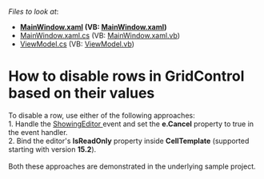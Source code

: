 <!-- default file list -->
*Files to look at*:

* **[MainWindow.xaml](./CS/WpfApplication/MainWindow.xaml) (VB: [MainWindow.xaml](./VB/WpfApplication/MainWindow.xaml))**
* [MainWindow.xaml.cs](./CS/WpfApplication/MainWindow.xaml.cs) (VB: [MainWindow.xaml.vb](./VB/WpfApplication/MainWindow.xaml.vb))
* [ViewModel.cs](./CS/WpfApplication/ViewModel.cs) (VB: [ViewModel.vb](./VB/WpfApplication/ViewModel.vb))
<!-- default file list end -->
# How to disable rows in GridControl based on their values


<p>To disable a row, use either of the following approaches: <br>1. Handle the <a href="http://documentation.devexpress.com/#WPF/DevExpressXpfGridGridViewBase_ShowingEditortopic">ShowingEditor </a> event and set the <strong>e.Cancel</strong> property to true in the event handler.<br>2. Bind the editor's <strong>IsReadOnly</strong> property inside <strong>CellTemplate</strong> (supported starting with version <strong>15.2</strong>).<br><br>Both these approaches are demonstrated in the underlying sample project. </p>

<br/>


